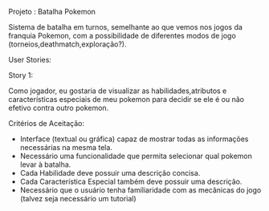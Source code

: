 Projeto : Batalha Pokemon

Sistema de batalha em turnos, semelhante ao que vemos nos jogos da franquia Pokemon, com a possibilidade de diferentes
modos de jogo (torneios,deathmatch,exploração?).

User Stories:

Story 1:

Como jogador, eu gostaria de visualizar as habilidades,atributos e características especiais de meu pokemon 
para decidir se ele é ou não efetivo contra outro pokemon.

Critérios de Aceitação:

- Interface (textual ou gráfica) capaz de mostrar todas as informações necessárias na mesma tela.
- Necessário uma funcionalidade que permita selecionar qual pokemon levar à batalha.
- Cada Habilidade deve possuir uma descrição concisa.
- Cada Característica Especial também  deve possuir uma descrição.
- Necessário que o usuário tenha familiaridade com as mecânicas do jogo (talvez seja necessário um tutorial)
